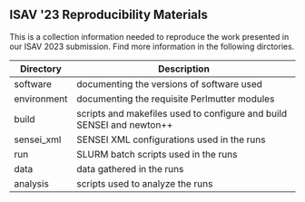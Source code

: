 ## ISAV '23 Reproducibility Materials
This is a collection information needed to reproduce the work presented in our ISAV 2023 submission.
Find more information in the following dirctories.

| Directory | Description |
| --------- | ----------- |
| software | documenting the versions of software used |
| environment | documenting the requisite Perlmutter modules |
| build | scripts and makefiles used to configure and build SENSEI and newton++ |
| sensei\_xml | SENSEI XML configurations used in the runs |
| run | SLURM batch scripts used in the runs |
| data | data gathered in the runs |
| analysis | scripts used to analyze the runs |
